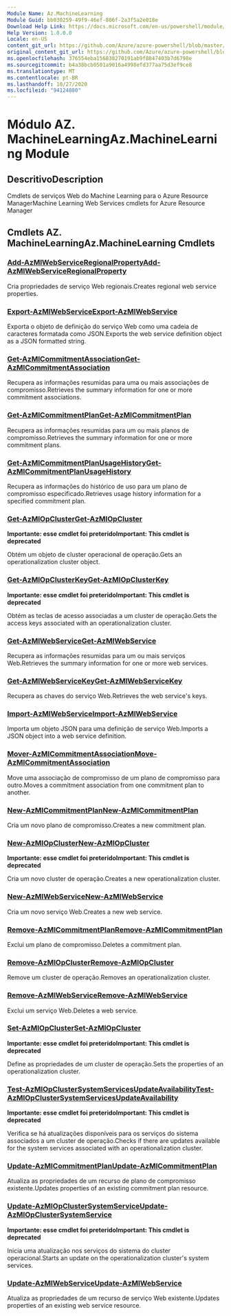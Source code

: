 ```yaml
---
Module Name: Az.MachineLearning
Module Guid: bb030259-49f9-46ef-806f-2a3f5a2e018e
Download Help Link: https://docs.microsoft.com/en-us/powershell/module/az.machinelearning
Help Version: 1.0.0.0
Locale: en-US
content_git_url: https://github.com/Azure/azure-powershell/blob/master/src/MachineLearning/MachineLearning/help/Az.MachineLearning.md
original_content_git_url: https://github.com/Azure/azure-powershell/blob/master/src/MachineLearning/MachineLearning/help/Az.MachineLearning.md
ms.openlocfilehash: 376554eba156838270191ab9f8847403b7d6798e
ms.sourcegitcommit: b4a38bcb0501a9016a4998efd377aa75d3ef9ce8
ms.translationtype: MT
ms.contentlocale: pt-BR
ms.lasthandoff: 10/27/2020
ms.locfileid: "94124880"
---
```

# <span data-ttu-id="5fc89-101">Módulo AZ. MachineLearning</span><span class="sxs-lookup"><span data-stu-id="5fc89-101">Az.MachineLearning Module</span></span>
## <span data-ttu-id="5fc89-102">Descritivo</span><span class="sxs-lookup"><span data-stu-id="5fc89-102">Description</span></span>
<span data-ttu-id="5fc89-103">Cmdlets de serviços Web do Machine Learning para o Azure Resource Manager</span><span class="sxs-lookup"><span data-stu-id="5fc89-103">Machine Learning Web Services cmdlets for Azure Resource Manager</span></span>

## <span data-ttu-id="5fc89-104">Cmdlets AZ. MachineLearning</span><span class="sxs-lookup"><span data-stu-id="5fc89-104">Az.MachineLearning Cmdlets</span></span>
### [<span data-ttu-id="5fc89-105">Add-AzMlWebServiceRegionalProperty</span><span class="sxs-lookup"><span data-stu-id="5fc89-105">Add-AzMlWebServiceRegionalProperty</span></span>](Add-AzMlWebServiceRegionalProperty.md)
<span data-ttu-id="5fc89-106">Cria propriedades de serviço Web regionais.</span><span class="sxs-lookup"><span data-stu-id="5fc89-106">Creates regional web service properties.</span></span>

### [<span data-ttu-id="5fc89-107">Export-AzMlWebService</span><span class="sxs-lookup"><span data-stu-id="5fc89-107">Export-AzMlWebService</span></span>](Export-AzMlWebService.md)
<span data-ttu-id="5fc89-108">Exporta o objeto de definição do serviço Web como uma cadeia de caracteres formatada como JSON.</span><span class="sxs-lookup"><span data-stu-id="5fc89-108">Exports the web service definition object as a JSON formatted string.</span></span>

### [<span data-ttu-id="5fc89-109">Get-AzMlCommitmentAssociation</span><span class="sxs-lookup"><span data-stu-id="5fc89-109">Get-AzMlCommitmentAssociation</span></span>](Get-AzMlCommitmentAssociation.md)
<span data-ttu-id="5fc89-110">Recupera as informações resumidas para uma ou mais associações de compromisso.</span><span class="sxs-lookup"><span data-stu-id="5fc89-110">Retrieves the summary information for one or more commitment associations.</span></span>

### [<span data-ttu-id="5fc89-111">Get-AzMlCommitmentPlan</span><span class="sxs-lookup"><span data-stu-id="5fc89-111">Get-AzMlCommitmentPlan</span></span>](Get-AzMlCommitmentPlan.md)
<span data-ttu-id="5fc89-112">Recupera as informações resumidas para um ou mais planos de compromisso.</span><span class="sxs-lookup"><span data-stu-id="5fc89-112">Retrieves the summary information for one or more commitment plans.</span></span>

### [<span data-ttu-id="5fc89-113">Get-AzMlCommitmentPlanUsageHistory</span><span class="sxs-lookup"><span data-stu-id="5fc89-113">Get-AzMlCommitmentPlanUsageHistory</span></span>](Get-AzMlCommitmentPlanUsageHistory.md)
<span data-ttu-id="5fc89-114">Recupera as informações do histórico de uso para um plano de compromisso especificado.</span><span class="sxs-lookup"><span data-stu-id="5fc89-114">Retrieves usage history information for a specified commitment plan.</span></span>

### [<span data-ttu-id="5fc89-115">Get-AzMlOpCluster</span><span class="sxs-lookup"><span data-stu-id="5fc89-115">Get-AzMlOpCluster</span></span>](Get-AzMlOpCluster.md)
<span data-ttu-id="5fc89-116">**Importante: esse cmdlet foi preterido**</span><span class="sxs-lookup"><span data-stu-id="5fc89-116">**Important: This cmdlet is deprecated**</span></span>

<span data-ttu-id="5fc89-117">Obtém um objeto de cluster operacional de operação.</span><span class="sxs-lookup"><span data-stu-id="5fc89-117">Gets an operationalization cluster object.</span></span>

### [<span data-ttu-id="5fc89-118">Get-AzMlOpClusterKey</span><span class="sxs-lookup"><span data-stu-id="5fc89-118">Get-AzMlOpClusterKey</span></span>](Get-AzMlOpClusterKey.md)
<span data-ttu-id="5fc89-119">**Importante: esse cmdlet foi preterido**</span><span class="sxs-lookup"><span data-stu-id="5fc89-119">**Important: This cmdlet is deprecated**</span></span>

<span data-ttu-id="5fc89-120">Obtém as teclas de acesso associadas a um cluster de operação.</span><span class="sxs-lookup"><span data-stu-id="5fc89-120">Gets the access keys associated with an operationalization cluster.</span></span>

### [<span data-ttu-id="5fc89-121">Get-AzMlWebService</span><span class="sxs-lookup"><span data-stu-id="5fc89-121">Get-AzMlWebService</span></span>](Get-AzMlWebService.md)
<span data-ttu-id="5fc89-122">Recupera as informações resumidas para um ou mais serviços Web.</span><span class="sxs-lookup"><span data-stu-id="5fc89-122">Retrieves the summary information for one or more web services.</span></span>

### [<span data-ttu-id="5fc89-123">Get-AzMlWebServiceKey</span><span class="sxs-lookup"><span data-stu-id="5fc89-123">Get-AzMlWebServiceKey</span></span>](Get-AzMlWebServiceKey.md)
<span data-ttu-id="5fc89-124">Recupera as chaves do serviço Web.</span><span class="sxs-lookup"><span data-stu-id="5fc89-124">Retrieves the web service's keys.</span></span>

### [<span data-ttu-id="5fc89-125">Import-AzMlWebService</span><span class="sxs-lookup"><span data-stu-id="5fc89-125">Import-AzMlWebService</span></span>](Import-AzMlWebService.md)
<span data-ttu-id="5fc89-126">Importa um objeto JSON para uma definição de serviço Web.</span><span class="sxs-lookup"><span data-stu-id="5fc89-126">Imports a JSON object into a web service definition.</span></span>

### [<span data-ttu-id="5fc89-127">Mover-AzMlCommitmentAssociation</span><span class="sxs-lookup"><span data-stu-id="5fc89-127">Move-AzMlCommitmentAssociation</span></span>](Move-AzMlCommitmentAssociation.md)
<span data-ttu-id="5fc89-128">Move uma associação de compromisso de um plano de compromisso para outro.</span><span class="sxs-lookup"><span data-stu-id="5fc89-128">Moves a commitment association from one commitment plan to another.</span></span>

### [<span data-ttu-id="5fc89-129">New-AzMlCommitmentPlan</span><span class="sxs-lookup"><span data-stu-id="5fc89-129">New-AzMlCommitmentPlan</span></span>](New-AzMlCommitmentPlan.md)
<span data-ttu-id="5fc89-130">Cria um novo plano de compromisso.</span><span class="sxs-lookup"><span data-stu-id="5fc89-130">Creates a new commitment plan.</span></span>

### [<span data-ttu-id="5fc89-131">New-AzMlOpCluster</span><span class="sxs-lookup"><span data-stu-id="5fc89-131">New-AzMlOpCluster</span></span>](New-AzMlOpCluster.md)
<span data-ttu-id="5fc89-132">**Importante: esse cmdlet foi preterido**</span><span class="sxs-lookup"><span data-stu-id="5fc89-132">**Important: This cmdlet is deprecated**</span></span>

<span data-ttu-id="5fc89-133">Cria um novo cluster de operação.</span><span class="sxs-lookup"><span data-stu-id="5fc89-133">Creates a new operationalization cluster.</span></span>

### [<span data-ttu-id="5fc89-134">New-AzMlWebService</span><span class="sxs-lookup"><span data-stu-id="5fc89-134">New-AzMlWebService</span></span>](New-AzMlWebService.md)
<span data-ttu-id="5fc89-135">Cria um novo serviço Web.</span><span class="sxs-lookup"><span data-stu-id="5fc89-135">Creates a new web service.</span></span>

### [<span data-ttu-id="5fc89-136">Remove-AzMlCommitmentPlan</span><span class="sxs-lookup"><span data-stu-id="5fc89-136">Remove-AzMlCommitmentPlan</span></span>](Remove-AzMlCommitmentPlan.md)
<span data-ttu-id="5fc89-137">Exclui um plano de compromisso.</span><span class="sxs-lookup"><span data-stu-id="5fc89-137">Deletes a commitment plan.</span></span>

### [<span data-ttu-id="5fc89-138">Remove-AzMlOpCluster</span><span class="sxs-lookup"><span data-stu-id="5fc89-138">Remove-AzMlOpCluster</span></span>](Remove-AzMlOpCluster.md)
<span data-ttu-id="5fc89-139">Remove um cluster de operação.</span><span class="sxs-lookup"><span data-stu-id="5fc89-139">Removes an operationalization cluster.</span></span>

### [<span data-ttu-id="5fc89-140">Remove-AzMlWebService</span><span class="sxs-lookup"><span data-stu-id="5fc89-140">Remove-AzMlWebService</span></span>](Remove-AzMlWebService.md)
<span data-ttu-id="5fc89-141">Exclui um serviço Web.</span><span class="sxs-lookup"><span data-stu-id="5fc89-141">Deletes a web service.</span></span>

### [<span data-ttu-id="5fc89-142">Set-AzMlOpCluster</span><span class="sxs-lookup"><span data-stu-id="5fc89-142">Set-AzMlOpCluster</span></span>](Set-AzMlOpCluster.md)
<span data-ttu-id="5fc89-143">**Importante: esse cmdlet foi preterido**</span><span class="sxs-lookup"><span data-stu-id="5fc89-143">**Important: This cmdlet is deprecated**</span></span>

<span data-ttu-id="5fc89-144">Define as propriedades de um cluster de operação.</span><span class="sxs-lookup"><span data-stu-id="5fc89-144">Sets the properties of an operationalization cluster.</span></span>

### [<span data-ttu-id="5fc89-145">Test-AzMlOpClusterSystemServicesUpdateAvailability</span><span class="sxs-lookup"><span data-stu-id="5fc89-145">Test-AzMlOpClusterSystemServicesUpdateAvailability</span></span>](Test-AzMlOpClusterSystemServicesUpdateAvailability.md)
<span data-ttu-id="5fc89-146">**Importante: esse cmdlet foi preterido**</span><span class="sxs-lookup"><span data-stu-id="5fc89-146">**Important: This cmdlet is deprecated**</span></span>

<span data-ttu-id="5fc89-147">Verifica se há atualizações disponíveis para os serviços do sistema associados a um cluster de operação.</span><span class="sxs-lookup"><span data-stu-id="5fc89-147">Checks if there are updates available for the system services associated with an operationalization cluster.</span></span>

### [<span data-ttu-id="5fc89-148">Update-AzMlCommitmentPlan</span><span class="sxs-lookup"><span data-stu-id="5fc89-148">Update-AzMlCommitmentPlan</span></span>](Update-AzMlCommitmentPlan.md)
<span data-ttu-id="5fc89-149">Atualiza as propriedades de um recurso de plano de compromisso existente.</span><span class="sxs-lookup"><span data-stu-id="5fc89-149">Updates properties of an existing commitment plan resource.</span></span>

### [<span data-ttu-id="5fc89-150">Update-AzMlOpClusterSystemService</span><span class="sxs-lookup"><span data-stu-id="5fc89-150">Update-AzMlOpClusterSystemService</span></span>](Update-AzMlOpClusterSystemService.md)
<span data-ttu-id="5fc89-151">**Importante: esse cmdlet foi preterido**</span><span class="sxs-lookup"><span data-stu-id="5fc89-151">**Important: This cmdlet is deprecated**</span></span>

<span data-ttu-id="5fc89-152">Inicia uma atualização nos serviços do sistema do cluster operacional.</span><span class="sxs-lookup"><span data-stu-id="5fc89-152">Starts an update on the operationalization cluster's system services.</span></span>

### [<span data-ttu-id="5fc89-153">Update-AzMlWebService</span><span class="sxs-lookup"><span data-stu-id="5fc89-153">Update-AzMlWebService</span></span>](Update-AzMlWebService.md)
<span data-ttu-id="5fc89-154">Atualiza as propriedades de um recurso de serviço Web existente.</span><span class="sxs-lookup"><span data-stu-id="5fc89-154">Updates properties of an existing web service resource.</span></span>

